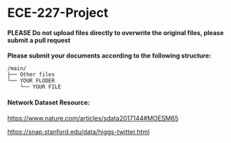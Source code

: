 # ECE-227-Project

#### PLEASE Do not upload files directly to overwrite the original files, please submit a pull request

**Please submit your documents according to the following structure:**
```
/main/
├── Other files
└── YOUR FLODER
    └── YOUR FILE
```

#### Network Dataset Resource:

https://www.nature.com/articles/sdata2017144#MOESM65

https://snap.stanford.edu/data/higgs-twitter.html
